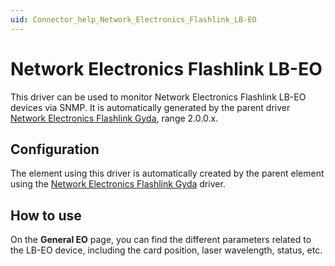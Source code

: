 ```yaml
---
uid: Connector_help_Network_Electronics_Flashlink_LB-EO
---
```


# Network Electronics Flashlink LB-EO

This driver can be used to monitor Network Electronics Flashlink LB-EO devices via SNMP. It is automatically generated by the parent driver [Network Electronics Flashlink Gyda](xref:Connector_help_Network_Electronics_Flashlink_Gyda), range 2.0.0.x.

## Configuration

The element using this driver is automatically created by the parent element using the [Network Electronics Flashlink Gyda](xref:Connector_help_Network_Electronics_Flashlink_Gyda) driver.

## How to use

On the **General EO** page, you can find the different parameters related to the LB-EO device, including the card position, laser wavelength, status, etc.
